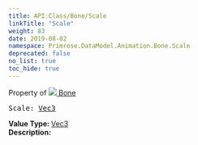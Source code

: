 ```yaml
---
title: API:Class/Bone/Scale
linkTitle: "Scale"
weight: 83
date: 2019-08-02
namespace: Primrose.DataModel.Animation.Bone.Scale
deprecated: false
no_list: true
toc_hide: true
---
```

Property of <a href="/docs/api-reference/Class/Bone"><img src="/icons/silk/bone.png"/>&nbsp;Bone</a>
<pre class="method-declaration">
Scale: <a class="type" href="/docs/api-reference/DataType/Vec3">Vec3</a></pre>
<b>Value Type: </b>
<a class="type" href="/docs/api-reference/DataType/Vec3">Vec3</a>
<br/>
<b>Description: </b>